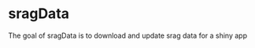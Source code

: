 
# sragData

<!-- badges: start -->
<!-- badges: end -->

The goal of sragData is to download and update srag data for a shiny app
